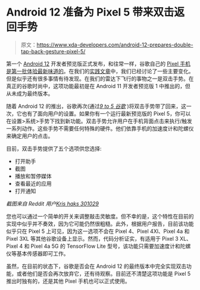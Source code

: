 # Android 12 准备为 Pixel 5 带来双击返回手势

> 原文：<https://www.xda-developers.com/android-12-prepares-double-tap-back-gesture-pixel-5/>

第一个 [Android 12](https://www.xda-developers.com/android-12/) 开发者预览版正式发布，和往常一样，谷歌自己的 [Pixel 手机是第一批体验最新味道的](https://www.xda-developers.com/how-to-install-android-12/)。在我们的[实践文章](https://www.xda-developers.com/android-12-developer-preview-hands-on/)中，我们已经讨论了一些主要变化。但是似乎还有很多事情有待发现。在我们的雷达下飞行的事物之一是双击手势。在真正的谷歌时尚中，这项功能最初是在 Android 11 开发者预览版 1 中推出的，但从未成为最终版本。

随着 Android 12 的推出，谷歌再次(通过[*9 to 5 谷歌*](https://9to5google.com/2021/02/18/android-12-dp1-pixel-double-tap-gesture-assistant-columbus/) )将双击手势带了回来，这一次，它也有了面向用户的设置。如果你有一个运行最新预览版的 Pixel 5，你可以在设置>系统>手势下找到新功能。双击手势允许用户在手机背面点击来执行/触发一系列动作。这些手势不需要任何特殊的硬件。他们依靠手机的加速度计和陀螺仪来确定用户的点击。

目前，双击手势提供了五个选项供您选择:

*   打开助手
*   截图
*   播放和暂停媒体
*   查看最近的应用
*   打开通知

*截图来自 Reddit 用户[Kris haks 301029](https://www.reddit.com/user/krishaks301029)*

您也可以通过一个简单的开关来调整敲击灵敏度。但不幸的是，这个特性在目前的实现中似乎并不奏效，因为它可能仍然很粗糙。此外，根据用户报告，目前该功能似乎只在 Pixel 5 上可见，因为这一选项不会在 Pixel 4、Pixel 4Xl、Pixel 4a 和 Pixel 3XL 等其他谷歌设备上显示。然而，代码分析证实，有适用于 Pixel 3 XL、Pixel 4 和 Pixel 4a 5G 的 TensorFlow Lite 型号，该功能只需要加速度计和陀螺仪等基本传感器即可工作。

虽然，在目前的状态下，谷歌是否会在 Android 12 的最终版本中完全实现双击功能，或者他们是否会再次放弃它，还有待观察。目前还不清楚这项功能是 Pixel 5 推出时独有的，还是其他 Pixel 手机也可以正式使用。